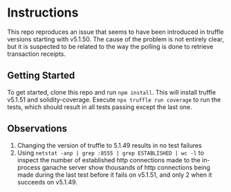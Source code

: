 # Instructions

This repo reproduces an issue that seems to have been introduced in truffle versions starting with v5.1.50. The cause of the problem is not entirely clear, but it is suspected to be related to the way the polling is done to retrieve transaction receipts. 

## Getting Started

To get started, clone this repo and run `npm install`. This will install truffle v5.1.51 and solidity-coverage. Execute `npx truffle run coverage` to run the tests, which should result in all tests passing except the last one. 

## Observations

1. Changing the version of truffle to 5.1.49 results in no test failures
2. Using `netstat -anp | grep :8555 | grep ESTABLISHED | wc -l` to inspect the number of established http connections made to the in-process ganache server show thousands of http connections being made during the last test before it fails on v5.1.51, and only 2 when it succeeds on v5.1.49.
